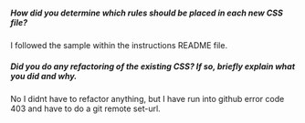 ##### How did you determine which rules should be placed in each new CSS file?


I followed the sample within the instructions README file.

##### Did you do any refactoring of the existing CSS? If so, briefly explain what you did and why.

No I didnt have to refactor anything, but I have run into github error code 403 and have to do a git remote set-url.